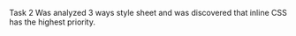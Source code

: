 Task 2
Was analyzed 3 ways style sheet and was discovered that inline CSS has the highest priority.
